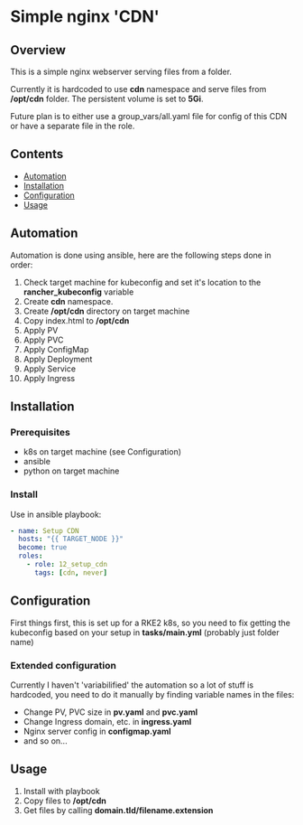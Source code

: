 # Simple nginx 'CDN'

## Overview

This is a simple nginx webserver serving files from a folder.

Currently it is hardcoded to use **cdn** namespace and serve files from **/opt/cdn** folder.
The persistent volume is set to **5Gi**.

Future plan is to either use a group_vars/all.yaml file for config of this CDN or have a separate file in the role.

## Contents

- [Automation](#automation)
- [Installation](#installation)
- [Configuration](#configuration)
- [Usage](#usage)

## Automation

Automation is done using ansible, here are the following steps done in order:

1. Check target machine for kubeconfig and set it's location to the **rancher_kubeconfig** variable
2. Create **cdn** namespace.
3. Create **/opt/cdn** directory on target machine
4. Copy index.html to **/opt/cdn**
5. Apply PV
6. Apply PVC
7. Apply ConfigMap
8. Apply Deployment
9. Apply Service
10. Apply Ingress

## Installation

### Prerequisites

- k8s on target machine (see Configuration)
- ansible
- python on target machine

### Install

Use in ansible playbook: 
```yaml
- name: Setup CDN
  hosts: "{{ TARGET_NODE }}"
  become: true
  roles:
    - role: 12_setup_cdn
      tags: [cdn, never]
```

## Configuration

First things first, this is set up for a RKE2 k8s, so you need to fix getting the kubeconfig based on your setup in **tasks/main.yml** (probably just folder name)

### Extended configuration
Currently I haven't 'variabilified' the automation so a lot of stuff is hardcoded, you need to do it manually by finding variable names in the files:

- Change PV, PVC size in **pv.yaml** and **pvc.yaml**
- Change Ingress domain, etc. in **ingress.yaml**
- Nginx server config in **configmap.yaml**
- and so on...

## Usage

1. Install with playbook
2. Copy files to **/opt/cdn**
3. Get files by calling **domain.tld/filename.extension**